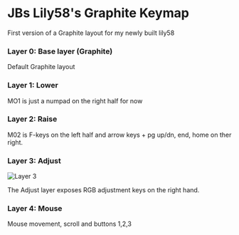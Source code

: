 # JBs Lily58's Graphite Keymap

First version of a Graphite layout for my newly built lily58

### Layer 0: Base layer (Graphite)

Default Graphite layout

### Layer 1: Lower

MO1 is just a numpad on the right half for now

### Layer 2: Raise

M02 is F-keys on the left half and arrow keys + pg up/dn, end, home on ther right.

### Layer 3: Adjust

![Layer 3](https://i.imgur.com/QbCiTcyh.png)

The Adjust layer exposes RGB adjustment keys on the right hand.

### Layer 4: Mouse



Mouse movement, scroll and buttons 1,2,3
